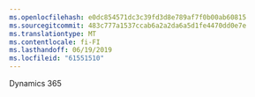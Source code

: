 ```yaml
---
ms.openlocfilehash: e0dc854571dc3c39fd3d8e789af7f0b00ab60815
ms.sourcegitcommit: 483c777a1537ccab6a2a2da6a5d1fe4470dd0e7e
ms.translationtype: MT
ms.contentlocale: fi-FI
ms.lasthandoff: 06/19/2019
ms.locfileid: "61551510"
---
```

Dynamics 365